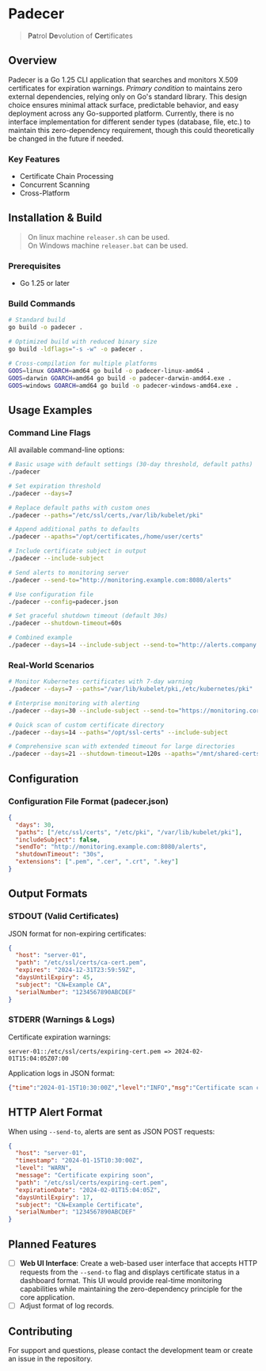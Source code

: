 # Padecer
> **Pa**trol **De**volution of **Cer**tificates

## Overview
Padecer is a Go 1.25 CLI application that searches and monitors X.509 certificates for expiration warnings. *Primary condition* to maintains zero external dependencies, relying only on Go's standard library. This design choice ensures minimal attack surface, predictable behavior, and easy deployment across any Go-supported platform. Currently, there is no interface implementation for different sender types (database, file, etc.) to maintain this zero-dependency requirement, though this could theoretically be changed in the future if needed.

### Key Features
- Certificate Chain Processing
- Concurrent Scanning
- Cross-Platform

## Installation & Build
>On linux machine `releaser.sh` can be used.<br>
>On Windows machine `releaser.bat` can be used.
### Prerequisites
- Go 1.25 or later

### Build Commands

```bash
# Standard build
go build -o padecer .

# Optimized build with reduced binary size
go build -ldflags="-s -w" -o padecer .

# Cross-compilation for multiple platforms
GOOS=linux GOARCH=amd64 go build -o padecer-linux-amd64 .
GOOS=darwin GOARCH=amd64 go build -o padecer-darwin-amd64.exe .
GOOS=windows GOARCH=amd64 go build -o padecer-windows-amd64.exe .
```

## Usage Examples
### Command Line Flags
All available command-line options:

```bash
# Basic usage with default settings (30-day threshold, default paths)
./padecer

# Set expiration threshold
./padecer --days=7

# Replace default paths with custom ones
./padecer --paths="/etc/ssl/certs,/var/lib/kubelet/pki"

# Append additional paths to defaults
./padecer --apaths="/opt/certificates,/home/user/certs"

# Include certificate subject in output
./padecer --include-subject

# Send alerts to monitoring server
./padecer --send-to="http://monitoring.example.com:8080/alerts"

# Use configuration file
./padecer --config=padecer.json

# Set graceful shutdown timeout (default 30s)
./padecer --shutdown-timeout=60s

# Combined example
./padecer --days=14 --include-subject --send-to="http://alerts.company.com/webhook" --apaths="/custom/certs"
```

### Real-World Scenarios

```bash
# Monitor Kubernetes certificates with 7-day warning
./padecer --days=7 --paths="/var/lib/kubelet/pki,/etc/kubernetes/pki"

# Enterprise monitoring with alerting
./padecer --days=30 --include-subject --send-to="https://monitoring.corp.com/api/alerts"

# Quick scan of custom certificate directory
./padecer --days=14 --paths="/opt/ssl-certs" --include-subject

# Comprehensive scan with extended timeout for large directories
./padecer --days=21 --shutdown-timeout=120s --apaths="/mnt/shared-certs,/backup/ssl"
```

## Configuration

### Configuration File Format (padecer.json)
```json
{
  "days": 30,
  "paths": ["/etc/ssl/certs", "/etc/pki", "/var/lib/kubelet/pki"],
  "includeSubject": false,
  "sendTo": "http://monitoring.example.com:8080/alerts",
  "shutdownTimeout": "30s",
  "extensions": [".pem", ".cer", ".crt", ".key"]
}
```

## Output Formats
### STDOUT (Valid Certificates)
JSON format for non-expiring certificates:

```json
{
  "host": "server-01",
  "path": "/etc/ssl/certs/ca-cert.pem",
  "expires": "2024-12-31T23:59:59Z",
  "daysUntilExpiry": 45,
  "subject": "CN=Example CA",
  "serialNumber": "1234567890ABCDEF"
}
```

### STDERR (Warnings & Logs)
Certificate expiration warnings:

```
server-01::/etc/ssl/certs/expiring-cert.pem => 2024-02-01T15:04:05Z07:00
```

Application logs in JSON format:
```json
{"time":"2024-01-15T10:30:00Z","level":"INFO","msg":"Certificate scan configuration","host":"server-01","date":"2024-01-15","days_threshold":30}
```

## HTTP Alert Format

When using `--send-to`, alerts are sent as JSON POST requests:

```json
{
  "host": "server-01",
  "timestamp": "2024-01-15T10:30:00Z",
  "level": "WARN",
  "message": "Certificate expiring soon",
  "path": "/etc/ssl/certs/expiring-cert.pem",
  "expirationDate": "2024-02-01T15:04:05Z",
  "daysUntilExpiry": 17,
  "subject": "CN=Example Certificate",
  "serialNumber": "1234567890ABCDEF"
}
``` 

## Planned Features
- [ ] **Web UI Interface**: Create a web-based user interface that accepts HTTP requests from the `--send-to` flag and displays certificate status in a dashboard format. This UI would provide real-time monitoring capabilities while maintaining the zero-dependency principle for the core application.
- [ ] Adjust format of log records.

## Contributing
For support and questions, please contact the development team or create an issue in the repository.